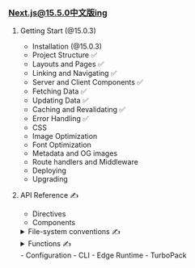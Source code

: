 ### [Next.js@15.5.0中文版ing](https://candicecaiyu.github.io/nextjs-docs/start)

1. Getting Start (@15.0.3)

    - Installation (@15.0.3)
    - Project Structure ✅
    - Layouts and Pages ✅
    - Linking and Navigating ✅
    - Server and Client Components ✅
    - Fetching Data ✅
    - Updating Data ✅
    - Caching and Revalidating ✅
    - Error Handling ✅
    - CSS
    - Image Optimization
    - Font Optimization
    - Metadata and OG images
    - Route handlers and Middleware
    - Deploying
    - Upgrading


2. API Reference ✍️

    - Directives
    - Components
   <details>
      <summary>File-system conventions ✍️</summary>

        - default.js ✅
        - error.js ✅
        - instrumentation.js
        - layout.js ✅
        - loading.js ✅
        - mdx-components.js
        - middleware.js
        - not-found.js ✅
        - page.js ✅
        - route.js ✅
        - Route Segment Config
        - Route Groups ✅
        - template.js
        - Metadata Files
            - favicon, icon, and apple-icon
            - manifest.json
            - opengraph-image and twitter-image
            - robots.txt
            - sitemap.xml
        - Dynamic Segments ✅
        - forbidden.js
        - instrumentation-client.js
        - intercepting routes
        - parallel routes ✅
        - public ✅
        - src ✅
        - unauthorized.js

   </details>

   <details>
       <summary>Functions ✍️</summary>

         - connection
         - cookies
         - draftMode
         - fetch
         - generateImageMetadata
         - generateMetadata
         - generateSitemaps
         - generateStaticParams ✅
         - generateViewport
         - headers
         - ImageResponse
         - NextRequest
         - NextResponse
         - notFound
         - permanentRedirect
         - redirect
         - revalidatePath
         - unstable_after
         - unstable_cache
         - unstable_notStore
         - unstable_rethrow
         - unstable_redirect
         - useParams
         - usePathname
         - useReportWebVitals
         - useRouter
         - useSearchParams
         - useSelectedLayoutSegment
         - useSelectedLayoutSegments
         - userAgent
      </details>
       - Configuration
       - CLI
       - Edge Runtime
       - TurboPack
     
